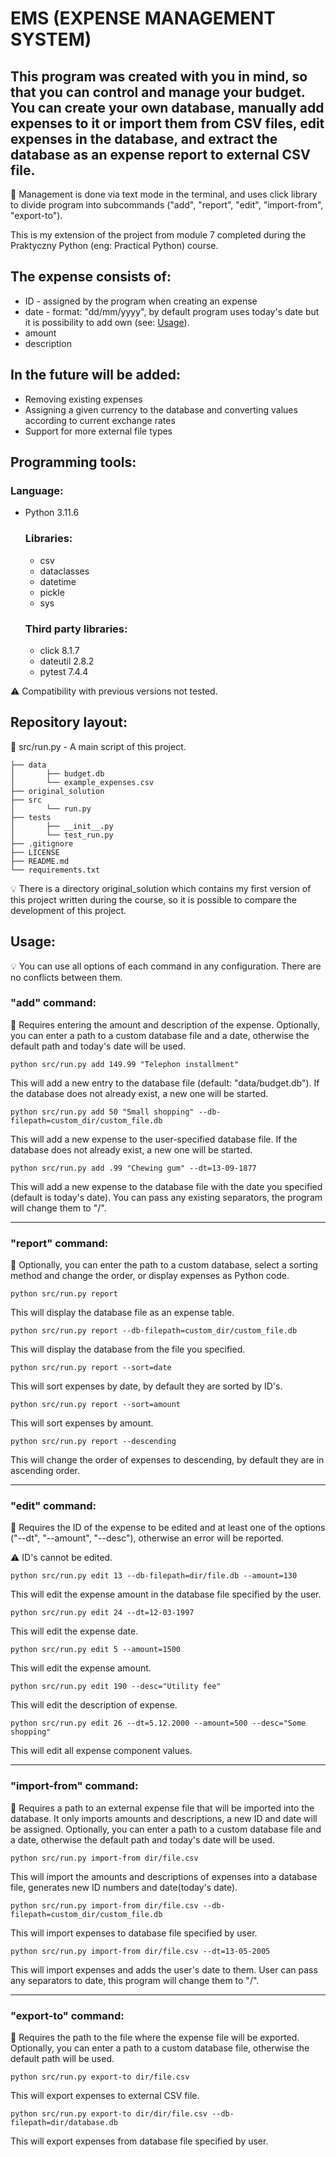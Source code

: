 # EMS (EXPENSE MANAGEMENT SYSTEM)

## This program was created with you in mind, so that you can control and manage your budget. You can create your own database, manually add expenses to it or import them from CSV files, edit expenses in the database, and extract the database as an expense report to external CSV file.

:memo: Management is done via text mode in the terminal, and uses click library to divide program into subcommands ("add", "report", "edit", "import-from", "export-to").

This is my extension of the project from module 7 completed during the Praktyczny Python (eng: Practical Python) course.

## The expense consists of:
- ID - assigned by the program when creating an expense
- date - format: "dd/mm/yyyy", by default program uses today's date but it is possibility to add own (see: [Usage](#usage)).
- amount
- description

## In the future will be added:
- Removing existing expenses
- Assigning a given currency to the database and converting values according to current exchange rates
- Support for more external file types

## Programming tools:

### Language:
- Python 3.11.6

  ### Libraries:
    - csv
    - dataclasses
    - datetime
    - pickle
    - sys

  ### Third party libraries:
    - click 8.1.7
    - dateutil 2.8.2
    - pytest 7.4.4

:warning: Compatibility with previous versions not tested.

## Repository layout:
:memo: src/run.py - A main script of this project.
```
├── data
│       ├── budget.db
│       └── example_expenses.csv
├── original_solution
├── src
│       └── run.py
├── tests
│       ├── __init__.py
│       └── test_run.py
├── .gitignore
├── LICENSE
├── README.md
└── requirements.txt
```
:bulb: There is a directory original_solution which contains my first version of this project written during the course, so it is possible to compare the development of this project.

## Usage:
:bulb: You can use all options of each command in any configuration. There are no conflicts between them.

### "add" command:
:memo: Requires entering the amount and description of the expense. Optionally, you can enter a path to a custom database file and a date, otherwise the default path and today's date will be used.
    
    python src/run.py add 149.99 "Telephon installment"
This will add a new entry to the database file (default: "data/budget.db"). If the database does not already exist, a new one will be started.
    
    python src/run.py add 50 "Small shopping" --db-filepath=custom_dir/custom_file.db
This will add a new expense to the user-specified database file. If the database does not already exist, a new one will be started.

    python src/run.py add .99 "Chewing gum" --dt=13-09-1877
This will add a new expense to the database file with the date you specified (default is today's date). You can pass any existing separators, the program will change them to "/".

---

### "report" command:
:memo: Optionally, you can enter the path to a custom database, select a sorting method and change the order, or display expenses as Python code.

    python src/run.py report
This will display the database file as an expense table.

    python src/run.py report --db-filepath=custom_dir/custom_file.db
This will display the database from the file you specified.

    python src/run.py report --sort=date
This will sort expenses by date, by default they are sorted by ID's.

    python src/run.py report --sort=amount
This will sort expenses by amount.

    python src/run.py report --descending
This will change the order of expenses to descending, by default they are in ascending order.

---

### "edit" command:
:memo: Requires the ID of the expense to be edited and at least one of the options ("--dt", "--amount", "--desc"), otherwise an error will be reported.

:warning: ID's cannot be edited.

    python src/run.py edit 13 --db-filepath=dir/file.db --amount=130
This will edit the expense amount in the database file specified by the user.

    python src/run.py edit 24 --dt=12-03-1997
This will edit the expense date.

    python src/run.py edit 5 --amount=1500
This will edit the expense amount.

    python src/run.py edit 190 --desc="Utility fee"
This will edit the description of expense.

    python src/run.py edit 26 --dt=5.12.2000 --amount=500 --desc="Some shopping"
This will edit all expense component values.

---

### "import-from" command:
:memo: Requires a path to an external expense file that will be imported into the database. It only imports amounts and descriptions, a new ID and date will be assigned. Optionally, you can enter a path to a custom database file and a date, otherwise the default path and today's date will be used.
    
    python src/run.py import-from dir/file.csv
This will import the amounts and descriptions of expenses into a database file, generates new ID numbers and date(today's date).

    python src/run.py import-from dir/file.csv --db-filepath=custom_dir/custom_file.db
This will import expenses to database file specified by user.

    python src/run.py import-from dir/file.csv --dt=13-05-2005
This will import expenses and adds the user's date to them. User can pass any separators to date, this program will change them to "/".

---

### "export-to" command:
:memo: Requires the path to the file where the expense file will be exported. Optionally, you can enter a path to a custom database file, otherwise the default path will be used.

    python src/run.py export-to dir/file.csv
This will export expenses to external CSV file.

    python src/run.py export-to dir/dir/file.csv --db-filepath=dir/database.db
This will export expenses from database file specified by user.
